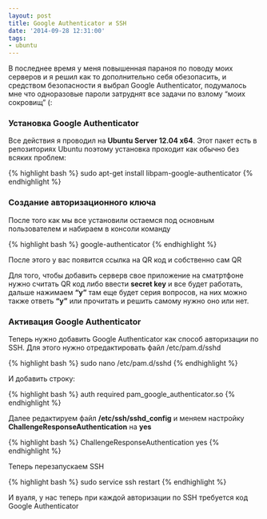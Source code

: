 ```yaml
---
layout: post
title: Google Authenticator и SSH
date: '2014-09-28 12:31:00'
tags:
- ubuntu
---
```


В последнее время у меня повышенная параноя по поводу моих серверов и я решил как то дополнительно себя обезопасить, и средством безопасности я выбрал Google Authenticator, подумалось мне что одноразовые пароли затруднят все задачи по взлому “моих сокровищ” (:

<!--more-->

### Установка Google Authenticator

Все действия я проводил на <strong>Ubuntu Server 12.04 x64</strong>. Этот пакет есть в репозиториях Ubuntu поэтому установка проходит как обычно без всяких проблем:

{% highlight bash %}
sudo apt-get install libpam-google-authenticator
{% endhighlight %}

### Создание авторизационного ключа

После того как мы все установили остаемся под основным пользователем и набираем в консоли команду

{% highlight bash %}
google-authenticator
{% endhighlight %}

После этого у вас появится ссылка на QR код и собственно сам QR

Для того, чтобы добавить серверв свое приложение на сматртфоне нужно считать QR код либо ввести <strong>secret key</strong> и все будет работать, дальше нажимаем <strong>“y”</strong> там еще будет серия вопросов, на них можно также ответь <strong>“y”</strong> или прочитать и решить самому нужно оно или нет.


### Активация Google Authenticator

Теперь нужно добавить Google Authenticator как способ авторизации по SSH. Для этого нужно отредактировать файл /etc/pam.d/sshd

{% highlight bash %}
sudo nano /etc/pam.d/sshd
{% endhighlight %}

И добавить строку:

{% highlight bash %}
auth required pam_google_authenticator.so
{% endhighlight %}

Далее редактируем файл <strong>/etc/ssh/sshd_config</strong> и меняем настройку <strong>ChallengeResponseAuthentication</strong> на <strong>yes</strong>

{% highlight bash %}
ChallengeResponseAuthentication yes
{% endhighlight %}

Теперь перезапускаем SSH

{% highlight bash %}
sudo service ssh restart
{% endhighlight %}

И вуаля, у нас теперь при каждой авторизации по SSH требуется код Google Authenticator

